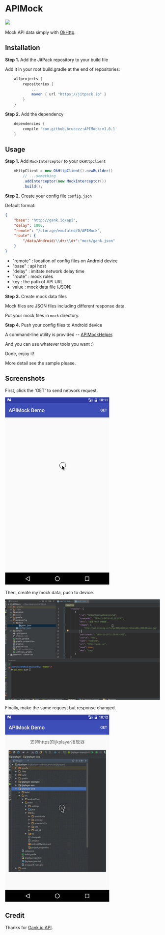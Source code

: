 # APIMock

[![](https://jitpack.io/v/brucezz/APIMock.svg)](https://jitpack.io/#brucezz/APIMock)

Mock API data simply with [OkHttp](https://github.com/square/okhttp).

## Installation

**Step 1.** Add the JitPack repository to your build file

Add it in your root build.gradle at the end of repositories:

```groovy
	allprojects {
		repositories {
			...
			maven { url "https://jitpack.io" }
		}
	}
```

**Step 2.** Add the dependency

```groovy
	dependencies {
        compile 'com.github.brucezz:APIMock:v1.0.1'
	}
```

## Usage

**Step 1.** Add `MockInterceptor` to your `OkHttpClient`

```java
    mHttpClient = new OkHttpClient().newBuilder()
        // ...something 
        .addInterceptor(new MockInterceptor())
        .build();
```

**Step 2.** Create your config file `config.json`

Default format:

```JSON
{
    "base": "http://gank.io/api",
    "delay": 1000, 
    "remote": "/storage/emulated/0/APIMock", 
    "route": {
    	"/data/Android/\\d+/\\d+":"mock/gank.json"
    }
}
```


- "remote" : location of config files on Android device
- "base" : api host 
- "delay" : imitate network delay time
- "route" : mock rules
 - key : the path of API URL
 - value : mock data file (JSON)

**Step 3.** Create mock data files

Mock files are JSON files including different response data.

Put your mock files in `mock` directory.

**Step 4.** Push your config files to Android device

A command-line utility is provided -- [APIMockHelper](https://github.com/brucezz/APIMockHelper).

And you can use whatever tools you want :)

Done, enjoy it!

More detail see the sample please.

## Screenshots

First, click the 'GET' to send network request.

![step1](screenshots/mock-step1.gif)

Then, create my mock data, push to device.

![step2](screenshots/mock-step2.gif)

Finally, make the same request but response changed.

![step3](screenshots/mock-step3.gif)

## Credit

Thanks for [Gank.io API](http://gank.io/).
